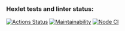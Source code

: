 ### Hexlet tests and linter status:
[![Actions Status](https://github.com/LilyaGlazk/frontend-project-lvl1/workflows/hexlet-check/badge.svg)](https://github.com/LilyaGlazk/frontend-project-lvl1/actions)
[![Maintainability](https://api.codeclimate.com/v1/badges/a99a88d28ad37a79dbf6/maintainability)](https://codeclimate.com/github/codeclimate/codeclimate/maintainability)
[![Node CI](https://github.com/hexlet-boilerplates/nodejs-package/workflows/Node%20CI/badge.svg)](https://github.com/hexlet-boilerplates/nodejs-package/actions)
